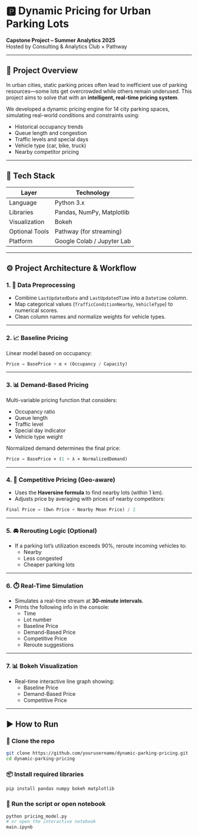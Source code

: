 # 🅿️ Dynamic Pricing for Urban Parking Lots

**Capstone Project – Summer Analytics 2025**  
Hosted by Consulting & Analytics Club × Pathway

---

## 📌 Project Overview

In urban cities, static parking prices often lead to inefficient use of parking resources—some lots get overcrowded while others remain underused. This project aims to solve that with an **intelligent, real-time pricing system**.

We developed a dynamic pricing engine for 14 city parking spaces, simulating real-world conditions and constraints using:

- Historical occupancy trends  
- Queue length and congestion  
- Traffic levels and special days  
- Vehicle type (car, bike, truck)  
- Nearby competitor pricing  



---

## 🧰 Tech Stack

| Layer           | Technology                  |
|----------------|-----------------------------|
| Language        | Python 3.x                  |
| Libraries       | Pandas, NumPy, Matplotlib   |
| Visualization   | Bokeh                       |
| Optional Tools  | Pathway (for streaming)     |
| Platform        | Google Colab / Jupyter Lab  |

---





## ⚙️ Project Architecture & Workflow

### 1. 🔄 Data Preprocessing
- Combine `LastUpdatedDate` and `LastUpdatedTime` into a `Datetime` column.
- Map categorical values (`TrafficConditionNearby`, `VehicleType`) to numerical scores.
- Clean column names and normalize weights for vehicle types.

---

### 2. 📈 Baseline Pricing
Linear model based on occupancy:

```python
Price = BasePrice + α × (Occupancy / Capacity)
```

---

### 3. 📊 Demand-Based Pricing
Multi-variable pricing function that considers:
- Occupancy ratio
- Queue length
- Traffic level
- Special day indicator
- Vehicle type weight

Normalized demand determines the final price:

```python
Price = BasePrice × (1 + λ × NormalizedDemand)
```

---

### 4. 🧠 Competitive Pricing (Geo-aware)
- Uses the **Haversine formula** to find nearby lots (within 1 km).
- Adjusts price by averaging with prices of nearby competitors:

```python
Final Price = (Own Price + Nearby Mean Price) / 2
```

---

### 5. 🚘 Rerouting Logic (Optional)
- If a parking lot’s utilization exceeds 90%, reroute incoming vehicles to:
  - Nearby
  - Less congested
  - Cheaper parking lots

---

### 6. ⏱️ Real-Time Simulation
- Simulates a real-time stream at **30-minute intervals**.
- Prints the following info in the console:
  - Time
  - Lot number
  - Baseline Price
  - Demand-Based Price
  - Competitive Price
  - Reroute suggestions

---

### 7. 📊 Bokeh Visualization
- Real-time interactive line graph showing:
  - Baseline Price
  - Demand-Based Price
  - Competitive Price

---



## ▶️ How to Run

### 🔧 Clone the repo
```bash
git clone https://github.com/yourusername/dynamic-parking-pricing.git
cd dynamic-parking-pricing
```

### 📦 Install required libraries
```bash
pip install pandas numpy bokeh matplotlib
```

### 🚀 Run the script or open notebook
```bash
python pricing_model.py
# or open the interactive notebook
main.ipynb



